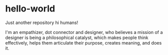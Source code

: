 # hello-world
Just another repository
hi humans!

I'm an empathizer, dot connector and designer, who believes a mission of a designer is being a philosophical catalyst, which makes people think effectively, helps them articulate their purpose, creates meaning, and does it.
